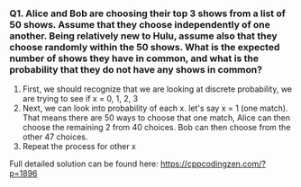 ### Q1. Alice and Bob are choosing their top 3 shows from a list of 50 shows. Assume that they choose independently of one another. Being relatively new to Hulu, assume also that they choose randomly within the 50 shows. What is the expected number of shows they have in common, and what is the probability that they do not have any shows in common?

1. First, we should recognize that we are looking at discrete probability, we are trying to see if x = 0, 1, 2, 3
2. Next, we can look into probability of each x. let's say x = 1 (one match). That means there are 50 ways to choose that one match, Alice can then choose the remaining 2 from 40 choices. Bob can then choose from the other 47 choices. 
3. Repeat the process for other x

Full detailed solution can be found here: https://cppcodingzen.com/?p=1896
